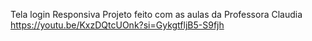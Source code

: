 Tela login Responsiva 
Projeto feito com as aulas da Professora Claudia https://youtu.be/KxzDQtcUOnk?si=GykgtfljB5-S9fjh
